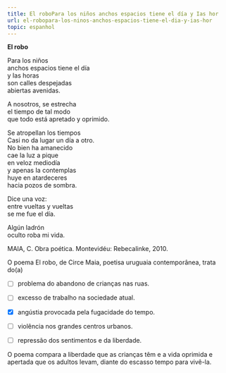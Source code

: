 ```yaml
---
title: El roboPara los niños anchos espacios tiene el día y Ias hor
url: el-robopara-los-ninos-anchos-espacios-tiene-el-dia-y-ias-hor
topic: espanhol
---
```



**El robo**

Para los niños\
anchos espacios tiene el día\
y Ias horas\
son calles despejadas\
abiertas avenidas.

A nosotros, se estrecha\
el tiempo de tal modo\
que todo está apretado y oprimido.

Se atropellan los tiempos\
Casi no da lugar un día a otro.\
No bien ha amanecido\
cae Ia luz a pique\
en veloz mediodía\
y apenas Ia contemplas\
huye en atardeceres\
hacia pozos de sombra.

Dice una voz:\
entre vueltas y vueltas\
se me fue el día.

Algún ladrón\
oculto roba mi vida.

MAIA, C. Obra poética. Montevidéu: Rebecalinke, 2010.

O poema El robo, de Circe Maia, poetisa uruguaia contemporânea, trata do(a)



- [ ] problema do abandono de crianças nas ruas.
- [ ] excesso de trabalho na sociedade atual.
- [x] angústia provocada pela fugacidade do tempo.
- [ ] violência nos grandes centros urbanos.
- [ ] repressão dos sentimentos e da liberdade.


O poema compara a liberdade que as crianças têm e a vida oprimida e apertada que os adultos levam, diante do escasso tempo para vivê-la.
